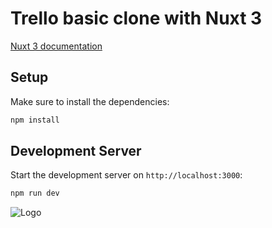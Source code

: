 # Trello basic clone with Nuxt 3

[Nuxt 3 documentation](https://nuxt.com/docs/getting-started/introduction)

## Setup

Make sure to install the dependencies:

```bash
npm install
```

## Development Server

Start the development server on `http://localhost:3000`:

```bash
npm run dev
```

![Logo]()
